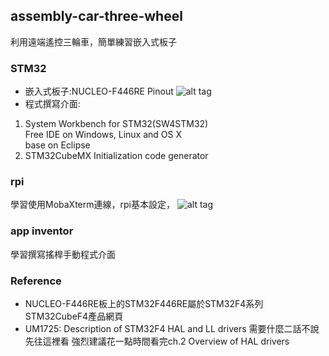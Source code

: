 ## assembly-car-three-wheel
利用遠端遙控三輪車，簡單練習嵌入式板子
### STM32
* 嵌入式板子:NUCLEO-F446RE Pinout
![alt tag](https://i.imgur.com/9fsKBj6.png)
* 程式撰寫介面:
1. System Workbench for STM32(SW4STM32)\
Free IDE on Windows, Linux and OS X\
base on Eclipse
2. STM32CubeMX
Initialization code generator

### rpi
學習使用MobaXterm連線，rpi基本設定，
![alt tag](https://i.imgur.com/3HhaTu3.png)
### app inventor
學習撰寫搖桿手動程式介面
### Reference
* NUCLEO-F446RE板上的STM32F446RE屬於STM32F4系列\
STM32CubeF4產品網頁
* UM1725: Description of STM32F4 HAL and LL drivers
需要什麼二話不說先往這裡看
強烈建議花一點時間看完ch.2 Overview of HAL drivers

